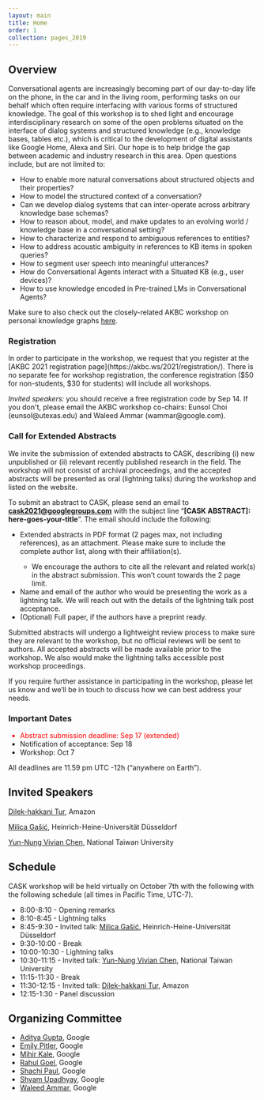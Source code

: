 ```yaml
---
layout: main
title: Home
order: 1
collection: pages_2019
---
```


<!-- Credit: This repository is a fork of https://github.com/uskb-workshop/uskb-workshop.github.io (the git history of the fork was mistakenly overwritten). -->

## Overview

Conversational agents are increasingly becoming part of our day-to-day life on the phone, in the car and in the living room, performing tasks on our behalf which often require interfacing with various forms of structured knowledge. The goal of this workshop is to shed light and encourage interdisciplinary research on some of the open problems situated on the interface of dialog systems and structured knowledge (e.g., knowledge bases, tables etc.), which is critical to the development of digital assistants like Google Home, Alexa and Siri. Our hope is to help bridge the gap between academic and industry research in this area. Open questions include, but are not limited to: 
- How to enable more natural conversations about structured objects and their properties? 
- How to model the structured context of a conversation? 
- Can we develop dialog systems that can inter-operate across arbitrary knowledge base schemas? 
- How to reason about, model, and make updates to an evolving world / knowledge base in a conversational setting? 
- How to characterize and respond to ambiguous references to entities? 
- How to address acoustic ambiguity in references to KB items in spoken queries? 
- How to segment user speech into meaningful utterances? 
- How do Conversational Agents interact with a Situated KB (e.g., user devices)? 
- How to use knowledge encoded in Pre-trained LMs in Conversational Agents? 

Make sure to also check out the closely-related AKBC workshop on personal knowledge graphs <a href="https://pkgs.ws/">here</a>.

<!-- **Due to concerns about COVID-19, Workshop on Conversational Agents and Structured Knowledge will be fully virtual.** -->

<h3>Registration</h3>
<p>
	In order to participate in the workshop, we request that you register at the [AKBC 2021 registration page](https://akbc.ws/2021/registration/). There is no separate fee for workshop registration, the conference registration ($50 for non-students, $30 for students) will include all workshops. </p>

<p>
	<i>Invited speakers:</i> you should receive a free registration code by Sep 14. If you don't, please email the AKBC workshop co-chairs: Eunsol Choi (eunsol@utexas.edu) and Waleed Ammar (wammar@google.com).
</p>

<h3>Call for Extended Abstracts</h3>
We invite the submission of extended abstracts to CASK, describing (i) new unpublished or (ii) relevant recently published research in the field. The workshop will not consist of archival proceedings, and the accepted abstracts will be presented as oral (lightning talks) during the workshop and listed on the website.

To submit an abstract to CASK, please send an email to <strong>cask2021@googlegroups.com</strong> with the subject line “<strong>[CASK ABSTRACT]: here-goes-your-title</strong>”. The email should include the following:
	
<ul>
<li>Extended abstracts in PDF format (2 pages max, not including references), as an attachment. Please make sure to include the complete author list, along with their affiliation(s). </li>
<ul>
<li>We encourage the authors to cite all the relevant and related work(s) in the abstract submission. This won&rsquo;t count towards the 2 page limit.</li>
</ul>
<li>Name and email of the author who would be presenting the work as a lightning talk. We will reach out with the details of the lightning talk post acceptance.</li>
<li>(Optional) Full paper, if the authors have a preprint ready.</li>
</ul>

Submitted abstracts will undergo a lightweight review process to make sure they are relevant to the workshop, but no official reviews will be sent to authors. All accepted abstracts will be made available prior to the workshop. We also would make the lightning talks accessible post workshop proceedings.

If you require further assistance in participating in the workshop, please let us know and we’ll be in touch to discuss how we can best address your needs.



<h3>Important Dates</h3>
<ul>
<li style="color:red;">Abstract submission deadline: Sep 17 (extended)</li>
<li>Notification of acceptance: Sep 18</li>
<li>Workshop: Oct 7 </li>
</ul>
<p>All deadlines are 11.59 pm UTC -12h (“anywhere on Earth”).</p>

## Invited Speakers

[Dilek-hakkani Tur](https://www.linkedin.com/in/dilek-hakkani-tur-9517543/), Amazon

[Milica Gašić](https://www.cs.hhu.de/en/research-groups/dialog-systems-and-machine-learning/our-team/team/cv-gasic), Heinrich-Heine-Universität Düsseldorf

[Yun-Nung Vivian Chen](https://www.csie.ntu.edu.tw/~yvchen/), National Taiwan University

## Schedule

CASK workshop will be held virtually on October 7th with the following with the following schedule (all times in Pacific Time, UTC-7).

<div id="schedule">
    <ul>
<li>8:00-8:10 - Opening remarks</li>
<li>8:10-8:45 - Lightning talks</li>
<li>8:45-9:30 - Invited talk: <a href="https://www.cs.hhu.de/en/research-groups/dialog-systems-and-machine-learning/our-team/team/cv-gasic">Milica Gašić</a>, Heinrich-Heine-Universität Düsseldorf</li>
<li>9:30-10:00 - Break</li>
<li>10:00-10:30 - Lightning talks</li>
<li>10:30-11:15 - Invited talk: <a href="https://www.csie.ntu.edu.tw/~yvchen/">Yun-Nung Vivian Chen</a>, National Taiwan University</li>
<li>11:15-11:30 - Break</li>
<li>11:30-12:15 - Invited talk: <a href="https://www.linkedin.com/in/dilek-hakkani-tur-9517543/">Dilek-hakkani Tur</a>, Amazon</li>
<li>12:15-1:30 - Panel discussion</li>
    </ul>
</div>


## Organizing Committee
- [Aditya Gupta](https://scholar.google.com/citations?hl=en&user=HW7IZ6sAAAAJ&view_op=list_works&sortby=pubdate), Google
- [Emily Pitler](https://research.google/people/EmilyPitler/), Google
- [Mihir Kale](https://www.linkedin.com/in/mkale/), Google
- [Rahul Goel](https://www.linkedin.com/in/rgoel39/), Google
- [Shachi Paul](https://www.linkedin.com/in/shachipaul/), Google
- [Shyam Upadhyay](http://shyamupa.com/), Google
- [Waleed Ammar](https://wammar.github.io/), Google
